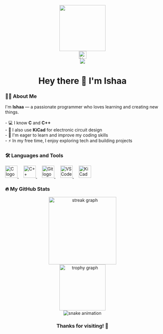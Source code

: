 <div align="center">  
  <img height="150" src="https://media4.giphy.com/media/v1.Y2lkPTc5MGI3NjExeTU2ZWFyd29udThvdDRheWF4YncyaTh0eTA0a3Z1c2xibmtvdWg0eSZlcD12MV9pbnRlcm5hbF9naWZfYnlfaWQmY3Q9Zw/g2jj9VAIBluIreVNsb/giphy.gif" /> 
</div>  

<div align="center">  
  <a href="https://www.linkedin.com/in/ishaa-sangam/" target="_blank">    
    <img src="https://img.shields.io/static/v1?message=LinkedIn&logo=linkedin&color=0077B5&logoColor=white&style=for-the-badge" height="25" alt="LinkedIn logo" />   
  </a> 
</div>  

<div align="center">  
  <img src="https://visitor-badge.laobi.icu/badge?page_id=ishaaexe.ishaaexe" />  
</div>  

<h1 align="center">Hey there 👋 I'm Ishaa</h1>  

<h3 align="left">👩‍💻 About Me</h3> 
<p align="left">  
  I'm <b>Ishaa</b> — a passionate programmer who loves learning and creating new things.<br><br>  
  - 💻 I know <b>C</b> and <b>C++</b><br>  
  - 🧩 I also use <b>KiCad</b> for electronic circuit design<br>
  - 🌱 I'm eager to learn and improve my coding skills<br>  
  - ⚡ In my free time, I enjoy exploring tech and building projects  
</p>  

<h3 align="left">🛠 Languages and Tools</h3>
<div align="left">
  <a href="https://en.wikipedia.org/wiki/C_(programming_language)" target="_blank">
    <img src="https://cdn.jsdelivr.net/gh/devicons/devicon/icons/c/c-original.svg" height="40" alt="C logo" />
  </a>
  <img width="12" />

  <a href="https://isocpp.org/" target="_blank">
    <img src="https://cdn.jsdelivr.net/gh/devicons/devicon/icons/cplusplus/cplusplus-original.svg" height="40" alt="C++ logo" />
  </a>
  <img width="12" />

  <a href="https://git-scm.com/" target="_blank">
    <img src="https://cdn.jsdelivr.net/gh/devicons/devicon/icons/git/git-original.svg" height="40" alt="Git logo" />
  </a>
  <img width="12" />

  <a href="https://code.visualstudio.com/" target="_blank">
    <img src="https://cdn.jsdelivr.net/gh/devicons/devicon/icons/vscode/vscode-original.svg" height="40" alt="VS Code logo" />
  </a>
  <img width="12" />

  <a href="https://www.kicad.org/" target="_blank">
    <img src="https://cdn.jsdelivr.net/gh/devicons/devicon/icons/kicad/kicad-original.svg" height="40" alt="KiCad logo" />
  </a>
</div>
  

<h3 align="left">🔥 My GitHub Stats</h3> 
<div align="center">  
  <img src="https://streak-stats.demolab.com?user=ishaaexe&theme=radical&hide_border=false&border_radius=5" height="220" alt="streak graph" /> 
</div>  

<div align="center">  
  <img src="https://github-profile-trophy.vercel.app/?username=ishaaexe&theme=radical&margin-w=8&margin-h=8&no-bg=false&no-frame=false" height="150" alt="trophy graph" /> 
</div>  

<div align="center">  
  <img src="https://github.com/ishaaexe/ishaaexe/raw/output/github-contribution-grid-snake.svg" alt="snake animation" /> 
</div>  

<h3 align="center">Thanks for visiting! 🌸</h3> 
